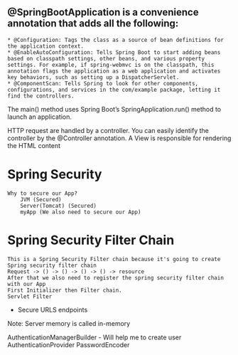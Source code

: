 ## @SpringBootApplication is a convenience annotation that adds all the following:
    * @Configuration: Tags the class as a source of bean definitions for the application context.
    * @EnableAutoConfiguration: Tells Spring Boot to start adding beans based on classpath settings, other beans, and various property settings. For example, if spring-webmvc is on the classpath, this annotation flags the application as a web application and activates key behaviors, such as setting up a DispatcherServlet.
    * @ComponentScan: Tells Spring to look for other components, configurations, and services in the com/example package, letting it find the controllers.

The main() method uses Spring Boot’s SpringApplication.run() method to launch an application.

HTTP request are handled by a controller. You can easily identify the controller by the @Controller annotation.
A View is responsible for rendering the HTML content


# Spring Security
    Why to secure our App?
        JVM (Secured) 
        Server(Tomcat) (Secured)
        myApp (We also need to secure our App)

# Spring Security Filter Chain
    This is a Spring Security Filter chain because it's going to create Spring security filter chain
    Request -> () -> () -> () -> () -> resource
    After that we also need to register the spring security filter chain with our App
    First Initializer then Filter chain.
    Servlet Filter

- Secure URLS endpoints

Note: 
    Server memory is called in-memory 

AuthenticationManagerBuilder - Will help me to create user
AuthenticationProvider
PasswordEncoder 
